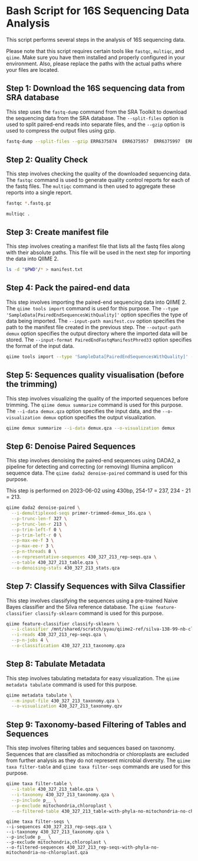 
# Bash Script for 16S Sequencing Data Analysis

This script performs several steps in the analysis of 16S sequencing data.

Please note that this script requires certain tools like `fastqc`, `multiqc`, and `qiime`. Make sure you have them installed and properly configured in your environment. Also, please replace the paths with the actual paths where your files are located.

## Step 1: Download the 16S sequencing data from SRA database

This step uses the `fastq-dump` command from the SRA Toolkit to download the sequencing data from the SRA database. The `--split-files` option is used to split paired-end reads into separate files, and the `--gzip` option is used to compress the output files using gzip.

```bash
fastq-dump --split-files --gzip ERR6375874	ERR6375957	ERR6375997	ERR6376032	ERR6376063	ERR6376114	ERR6376145	ERR6376173	ERR6376240	ERR6376291	ERR6376334	ERR6376495	ERR6376576	ERR6376581	ERR6376586	ERR6376591	ERR6376592	ERR6376812	ERR6376813	ERR6376814	ERR6376815	ERR6377043	ERR6377045	ERR6377046	ERR6377048	ERR6377049	ERR6377050	ERR6377051	ERR6377052	ERR6377054	ERR6377055	ERR6377056	ERR6377058	ERR6377059	ERR6377060	ERR6377062	ERR6377137	ERR6377138 ERR6377139 ERR6377141 ERR6377142 ERR6377143 ERR6377144 ERR6377145
```

## Step 2: Quality Check

This step involves checking the quality of the downloaded sequencing data. The `fastqc` command is used to generate quality control reports for each of the fastq files. The `multiqc` command is then used to aggregate these reports into a single report.

```bash
fastqc *.fastq.gz
```
```
multiqc .
```

## Step 3: Create manifest file
This step involves creating a manifest file that lists all the fastq files along with their absolute paths. This file will be used in the next step for importing the data into QIIME 2.
```bash
ls -d "$PWD"/* > manifest.txt
```

## Step 4: Pack the paired-end data
This step involves importing the paired-end sequencing data into QIIME 2. The `qiime tools import` command is used for this purpose. The `--type 'SampleData[PairedEndSequencesWithQuality]'` option specifies the type of data being imported. The `--input-path manifest.csv` option specifies the path to the manifest file created in the previous step. The `--output-path demux` option specifies the output directory where the imported data will be stored. The `--input-format PairedEndFastqManifestPhred33` option specifies the format of the input data.
```bash
qiime tools import --type 'SampleData[PairedEndSequencesWithQuality]' --input-path manifest.csv --output-path demux --input-format PairedEndFastqManifestPhred33

```

## Step 5: Sequences quality visualisation (before the trimming)
This step involves visualizing the quality of the imported sequences before trimming. The `qiime demux summarize` command is used for this purpose. The `--i-data demux.qza` option specifies the input data, and the `--o-visualization demux` option specifies the output visualization.
```bash
qiime demux summarize --i-data demux.qza --o-visualization demux
```

## Step 6: Denoise Paired Sequences

This step involves denoising the paired-end sequences using DADA2, a pipeline for detecting and correcting (or removing) Illumina amplicon sequence data. The `qiime dada2 denoise-paired` command is used for this purpose.

This step is performed on 2023-06-02 using 430bp, 254-17 = 237, 234 - 21 = 213.

```bash
qiime dada2 denoise-paired \
  --i-demultiplexed-seqs primer-trimmed-demux_16s.qza \
  --p-trunc-len-f 327 \
  --p-trunc-len-r 213 \
  --p-trim-left-f 0 \
  --p-trim-left-r 0 \
  --p-max-ee-f 3 \
  --p-max-ee-r 3 \
  --p-n-threads 8 \
  --o-representative-sequences 430_327_213_rep-seqs.qza \
  --o-table 430_327_213_table.qza \
  --o-denoising-stats 430_327_213_stats.qza

```

## Step 7: Classify Sequences with Silva Classifier
This step involves classifying the sequences using a pre-trained Naive Bayes classifier and the Silva reference database. The `qiime feature-classifier classify-sklearn` command is used for this purpose.
```bash
qiime feature-classifier classify-sklearn \
  --i-classifier /mnt/shared/scratch/pyau/qiime2-ref/silva-138-99-nb-classifier.qza \
  --i-reads 430_327_213_rep-seqs.qza \
  --p-n-jobs 4 \
  --o-classification 430_327_213_taxonomy.qza

```

## Step 8: Tabulate Metadata
This step involves tabulating metadata for easy visualization. The `qiime metadata tabulate` command is used for this purpose.
```bash
qiime metadata tabulate \
  --m-input-file 430_327_213_taxonomy.qza \
  --o-visualization 430_327_213_taxonomy.qzv

```

## Step 9: Taxonomy-based Filtering of Tables and Sequences
This step involves filtering tables and sequences based on taxonomy. Sequences that are classified as mitochondria or chloroplasts are excluded from further analysis as they do not represent microbial diversity. The `qiime taxa filter-table` and `qiime taxa filter-seqs` commands are used for this purpose.
```bash
qiime taxa filter-table \
  --i-table 430_327_213_table.qza \
  --i-taxonomy 430_327_213_taxonomy.qza \
  --p-include p__ \
  --p-exclude mitochondria,chloroplast \
  --o-filtered-table 430_327_213_table-with-phyla-no-mitochondria-no-chloroplast.qza
 ```
```
qiime taxa filter-seqs \
--i-sequences 430_327_213_rep-seqs.qza \
--i-taxonomy 430_327_213_taxonomy.qza \
--p-include p__ \
--p-exclude mitochondria,chloroplast \
--o-filtered-sequences 430_327_213_rep-seqs-with-phyla-no-mitochondria-no-chloroplast.qza
```